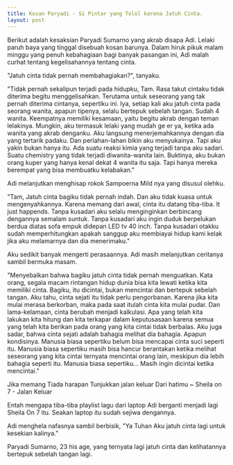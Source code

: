 ```yaml
---
title: Kosan Paryadi - Si Pintar yang Tolol karena Jatuh Cinta.
layout: post
---
```


Berikut adalah kesaksian Paryadi Sumarno yang akrab disapa Adi.
Lelaki paruh baya yang tinggal disebuah kosan barunya.
Dalam hiruk pikuk malam minggu yang penuh kebahagiaan bagi banyak pasangan ini, 
Adi malah curhat tentang kegelisahannya tentang cinta.

"Jatuh cinta tidak pernah membahagiakan?", tanyaku.

"Tidak pernah sekalipun terjadi pada hidupku, Tam.
Rasa takut cintaku tidak diterima begitu menggelisahkan.
Terutama untuk seseorang yang tak pernah diterima cintanya, sepertiku ini.
Iya, setiap kali aku jatuh cinta pada seorang wanita, apapun tipenya, selalu bertepuk sebelah tangan.
Sudah 4 wanita. Keempatnya memiliki kesamaan, yaitu begitu akrab dengan teman lelakinya.
Mungkin, aku termasuk lelaki yang mudah ge er ya, ketika ada wanita yang akrab denganku.
Aku langsung menerjemahkannya dengan dia yang tertarik padaku. Dan perlahan-lahan bikin aku menyukainya.
Tapi aku yakin bukan hanya itu. Ada suatu reaksi kimia yang terjadi tanpa aku sadari.
Suatu chemistry yang tidak terjadi diwanita-wanita lain.
Buktinya, aku bukan orang kuper yang hanya kenal dekat 4 wanita itu saja. Tapi hanya mereka berempat yang bisa membuatku kelabakan."

Adi melanjutkan menghisap rokok Sampoerna Mild nya yang disusul olehku.

"Tam, Jatuh cinta bagiku tidak pernah indah. 
Dan aku tidak kuasa untuk mengenyahkannya.
Karena memang dari awal, cinta itu datang tiba-tiba. 
It just happends.
Tanpa kusadari aku selalu menginginkan berbincang dengannya semalam suntuk.
Tanpa kusadari aku ingin duduk berpelukan berdua diatas sofa empuk didepan LED tv 40 inch.
Tanpa kusadari otakku sudah memperhitungkan apakah sanggup aku membiayai hidup kami kelak jika aku melamarnya dan dia menerimaku."

Aku sedikit banyak mengerti perasaannya. Adi masih melanjutkan ceritanya sambil bermuka masam.

"Menyebalkan bahwa bagiku jatuh cinta tidak pernah menguatkan.
Kata orang, segala macam rintangan hidup dunia bisa kita lewati ketika kita memiliki cinta.
Bagiku, itu dicintai, bukan mencintai dan bertepuk sebelah tangan.
Aku tahu, cinta sejati itu tidak perlu pengorbanan. Karena jika kita mulai merasa berkorban, maka pada saat itulah cinta kita mulai pudar. Dan lama-kelamaan, cinta berubah menjadi kalkulasi. Apa yang telah kita lakukan kita hitung dan kita terkapar dalam keputusasaan karena semua yang telah kita berikan pada orang yang kita cintai tidak berbalas.
Aku juga sadar, bahwa cinta sejati adalah bahagia melihat dia bahagia. Apapun kondisinya.
Manusia biasa sepertiku belum bisa mencapai cinta suci seperti itu.
Manusia biasa sepertiku masih bisa hancur berantakan ketika melihat seseorang yang kita cintai ternyata mencintai orang lain, meskipun dia lebih bahagia seperti itu.
Manusia biasa sepertiku...
Masih ingin dicintai ketika mencintai."

Jika memang
Tiada harapan
Tunjukkan jalan keluar
Dari hatimu
~ Sheila on 7 - Jalan Keluar

Entah mengapa tiba-tiba playlist lagu dari laptop Adi berganti menjadi lagi Sheila On 7 itu.
Seakan laptop itu sudah sejiwa dengannya.

Adi menghela nafasnya sambil berbisik,
"Ya Tuhan
Aku jatuh cinta lagi untuk kesekian kalinya."

Paryadi Sumarno, 23 his age, 
yang ternyata lagi jatuh cinta dan kelihatannya bertepuk sebelah tangan lagi.